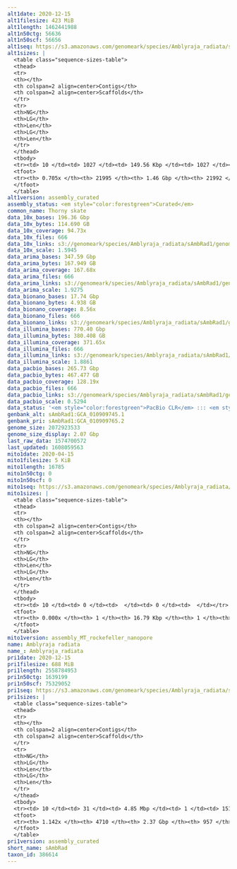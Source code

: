 ```yaml
---
alt1date: 2020-12-15
alt1filesize: 423 MiB
alt1length: 1462441988
alt1n50ctg: 56636
alt1n50scf: 56656
alt1seq: https://s3.amazonaws.com/genomeark/species/Amblyraja_radiata/sAmbRad1/assembly_curated/sAmbRad1.alt.cur.20201215.fasta.gz
alt1sizes: |
  <table class="sequence-sizes-table">
  <thead>
  <tr>
  <th></th>
  <th colspan=2 align=center>Contigs</th>
  <th colspan=2 align=center>Scaffolds</th>
  </tr>
  <tr>
  <th>NG</th>
  <th>LG</th>
  <th>Len</th>
  <th>LG</th>
  <th>Len</th>
  </tr>
  </thead>
  <tbody>
  <tr><td> 10 </td><td> 1027 </td><td> 149.56 Kbp </td><td> 1027 </td><td> 149.56 Kbp </td></tr>  <tr><td> 20 </td><td> 2698 </td><td> 107.12 Kbp </td><td> 2698 </td><td> 107.16 Kbp </td></tr>  <tr><td> 30 </td><td> 4902 </td><td> 83.52 Kbp </td><td> 4901 </td><td> 83.52 Kbp </td></tr>  <tr><td> 40 </td><td> 7649 </td><td> 68.58 Kbp </td><td> 7648 </td><td> 68.58 Kbp </td></tr>  <tr style="background-color:#cccccc;"><td> 50 </td><td> 10975 </td><td> 56.64 Kbp </td><td> 10973 </td><td> 56.66 Kbp </td></tr>  <tr><td> 60 </td><td> 15089 </td><td> 44.17 Kbp </td><td> 15087 </td><td> 44.17 Kbp </td></tr>  <tr><td> 70 </td><td> 21238 </td><td> 19.64 Kbp </td><td> 21236 </td><td> 19.64 Kbp </td></tr>  <tr><td> 80 </td><td> 0 </td><td>  </td><td> 0 </td><td>  </td></tr>  <tr><td> 90 </td><td> 0 </td><td>  </td><td> 0 </td><td>  </td></tr>  <tr><td> 100 </td><td> 0 </td><td>  </td><td> 0 </td><td>  </td></tr>  </tbody>
  <tfoot>
  <tr><th> 0.705x </th><th> 21995 </th><th> 1.46 Gbp </th><th> 21992 </th><th> 1.46 Gbp </th></tr>
  </tfoot>
  </table>
alt1version: assembly_curated
assembly_status: <em style="color:forestgreen">Curated</em>
common_name: Thorny skate
data_10x_bases: 196.36 Gbp
data_10x_bytes: 114.690 GB
data_10x_coverage: 94.73x
data_10x_files: 666
data_10x_links: s3://genomeark/species/Amblyraja_radiata/sAmbRad1/genomic_data/10x/<br>
data_10x_scale: 1.5945
data_arima_bases: 347.59 Gbp
data_arima_bytes: 167.949 GB
data_arima_coverage: 167.68x
data_arima_files: 666
data_arima_links: s3://genomeark/species/Amblyraja_radiata/sAmbRad1/genomic_data/arima/<br>
data_arima_scale: 1.9275
data_bionano_bases: 17.74 Gbp
data_bionano_bytes: 4.938 GB
data_bionano_coverage: 8.56x
data_bionano_files: 666
data_bionano_links: s3://genomeark/species/Amblyraja_radiata/sAmbRad1/genomic_data/bionano/<br>
data_illumina_bases: 770.40 Gbp
data_illumina_bytes: 380.408 GB
data_illumina_coverage: 371.65x
data_illumina_files: 666
data_illumina_links: s3://genomeark/species/Amblyraja_radiata/sAmbRad1/genomic_data/illumina/<br>s3://genomeark/species/Amblyraja_radiata/sAmbRad2/genomic_data/illumina/<br>s3://genomeark/species/Amblyraja_radiata/sAmbRad3/genomic_data/illumina/<br>s3://genomeark/species/Amblyraja_radiata/sAmbRad4/genomic_data/illumina/<br>s3://genomeark/species/Amblyraja_radiata/sAmbRad5/genomic_data/illumina/<br>
data_illumina_scale: 1.8861
data_pacbio_bases: 265.73 Gbp
data_pacbio_bytes: 467.477 GB
data_pacbio_coverage: 128.19x
data_pacbio_files: 666
data_pacbio_links: s3://genomeark/species/Amblyraja_radiata/sAmbRad1/genomic_data/pacbio/<br>
data_pacbio_scale: 0.5294
data_status: '<em style="color:forestgreen">PacBio CLR</em> ::: <em style="color:forestgreen">10x</em> ::: <em style="color:forestgreen">Bionano</em> ::: <em style="color:forestgreen">Arima</em> ::: <em style="color:forestgreen">Illumina</em>'
genbank_alt: sAmbRad1:GCA_010909745.1
genbank_pri: sAmbRad1:GCA_010909765.2
genome_size: 2072923533
genome_size_display: 2.07 Gbp
last_raw_data: 1574700572
last_updated: 1608059563
mito1date: 2020-04-15
mito1filesize: 5 KiB
mito1length: 16785
mito1n50ctg: 0
mito1n50scf: 0
mito1seq: https://s3.amazonaws.com/genomeark/species/Amblyraja_radiata/sAmbRad1/assembly_MT_rockefeller_nanopore/sAmbRad1.MT.20200415.fasta.gz
mito1sizes: |
  <table class="sequence-sizes-table">
  <thead>
  <tr>
  <th></th>
  <th colspan=2 align=center>Contigs</th>
  <th colspan=2 align=center>Scaffolds</th>
  </tr>
  <tr>
  <th>NG</th>
  <th>LG</th>
  <th>Len</th>
  <th>LG</th>
  <th>Len</th>
  </tr>
  </thead>
  <tbody>
  <tr><td> 10 </td><td> 0 </td><td>  </td><td> 0 </td><td>  </td></tr>  <tr><td> 20 </td><td> 0 </td><td>  </td><td> 0 </td><td>  </td></tr>  <tr><td> 30 </td><td> 0 </td><td>  </td><td> 0 </td><td>  </td></tr>  <tr><td> 40 </td><td> 0 </td><td>  </td><td> 0 </td><td>  </td></tr>  <tr style="background-color:#cccccc;"><td> 50 </td><td> 0 </td><td style="background-color:#ff8888;">  </td><td> 0 </td><td style="background-color:#ff8888;">  </td></tr>  <tr><td> 60 </td><td> 0 </td><td>  </td><td> 0 </td><td>  </td></tr>  <tr><td> 70 </td><td> 0 </td><td>  </td><td> 0 </td><td>  </td></tr>  <tr><td> 80 </td><td> 0 </td><td>  </td><td> 0 </td><td>  </td></tr>  <tr><td> 90 </td><td> 0 </td><td>  </td><td> 0 </td><td>  </td></tr>  <tr><td> 100 </td><td> 0 </td><td>  </td><td> 0 </td><td>  </td></tr>  </tbody>
  <tfoot>
  <tr><th> 0.000x </th><th> 1 </th><th> 16.79 Kbp </th><th> 1 </th><th> 16.79 Kbp </th></tr>
  </tfoot>
  </table>
mito1version: assembly_MT_rockefeller_nanopore
name: Amblyraja radiata
name_: Amblyraja_radiata
pri1date: 2020-12-15
pri1filesize: 688 MiB
pri1length: 2558784953
pri1n50ctg: 1639199
pri1n50scf: 75329052
pri1seq: https://s3.amazonaws.com/genomeark/species/Amblyraja_radiata/sAmbRad1/assembly_curated/sAmbRad1.pri.cur.20201215.fasta.gz
pri1sizes: |
  <table class="sequence-sizes-table">
  <thead>
  <tr>
  <th></th>
  <th colspan=2 align=center>Contigs</th>
  <th colspan=2 align=center>Scaffolds</th>
  </tr>
  <tr>
  <th>NG</th>
  <th>LG</th>
  <th>Len</th>
  <th>LG</th>
  <th>Len</th>
  </tr>
  </thead>
  <tbody>
  <tr><td> 10 </td><td> 31 </td><td> 4.85 Mbp </td><td> 1 </td><td> 151.57 Mbp </td></tr>  <tr><td> 20 </td><td> 81 </td><td> 3.40 Mbp </td><td> 2 </td><td> 131.32 Mbp </td></tr>  <tr><td> 30 </td><td> 151 </td><td> 2.57 Mbp </td><td> 4 </td><td> 115.64 Mbp </td></tr>  <tr><td> 40 </td><td> 243 </td><td> 2.06 Mbp </td><td> 6 </td><td> 91.02 Mbp </td></tr>  <tr style="background-color:#cccccc;"><td> 50 </td><td> 357 </td><td style="background-color:#88ff88;"> 1.64 Mbp </td><td> 8 </td><td style="background-color:#88ff88;"> 75.33 Mbp </td></tr>  <tr><td> 60 </td><td> 497 </td><td> 1.34 Mbp </td><td> 11 </td><td> 62.87 Mbp </td></tr>  <tr><td> 70 </td><td> 675 </td><td> 1.01 Mbp </td><td> 15 </td><td> 52.89 Mbp </td></tr>  <tr><td> 80 </td><td> 917 </td><td> 0.73 Mbp </td><td> 19 </td><td> 46.75 Mbp </td></tr>  <tr><td> 90 </td><td> 1262 </td><td> 495.87 Kbp </td><td> 23 </td><td> 40.56 Mbp </td></tr>  <tr><td> 100 </td><td> 1817 </td><td> 277.84 Kbp </td><td> 29 </td><td> 33.34 Mbp </td></tr>  </tbody>
  <tfoot>
  <tr><th> 1.142x </th><th> 4710 </th><th> 2.37 Gbp </th><th> 957 </th><th> 2.56 Gbp </th></tr>
  </tfoot>
  </table>
pri1version: assembly_curated
short_name: sAmbRad
taxon_id: 386614
---
```

